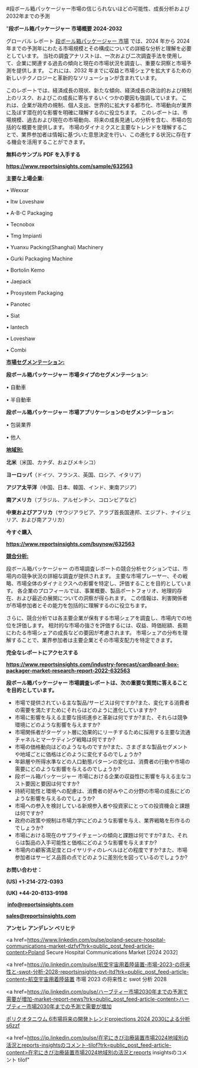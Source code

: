 #段ボール箱パッケージャー市場の信じられないほどの可能性、成長分析および2032年までの予測

"<strong>段ボール箱パッケージャー 市場概要 2024-2032</strong>

グローバル レポート <a href=https://www.reportsinsights.com/sample/632563>段ボール箱パッケージャー 市場</a> では、2024 年から 2024 年までの予測年にわたる市場規模とその構成についての詳細な分析と理解を必要としています。 当社の調査アナリストは、一次および二次調査手法を使用して、企業に関連する過去の傾向と現在の市場状況を調査し、重要な洞察と市場予測を提供します。 これには、2032 年までに収益と市場シェアを拡大​​するための新しいテクノロジーと革新的なソリューションが含まれています。

このレポートでは、経済成長の現状、新たな傾向、経済成長の政治的および規制上のリスク、およびこの成長に寄与するいくつかの要因も強調しています。 これは、企業が政府の規制、個人支出、世界的に拡大する都市化、市場動向が業界に及ぼす潜在的な影響を明確に理解するのに役立ちます。 このレポートは、市場規模、過去および現在の市場動向、将来の成長見通しの分析を含む、市場の包括的な概要を提供します。 市場のダイナミクスと主要なトレンドを理解することで、業界参加者は情報に基づいた意思決定を行い、この進化する状況に存在する機会を活用することができます。

<strong><b>無料のサンプル PDF を入手する</b></strong>

<a href=https://www.reportsinsights.com/sample/632563><strong><u>https://www.reportsinsights.com/sample/632563</u></strong></a>

<strong>主要な上場企業:</strong>

• Wexxar

• Itw Loveshaw

• A-B-C Packaging

• Tecnobox

• Tmg Impianti

• Yuanxu Packing(Shanghai) Machinery

• Gurki Packaging Machine

• Bortolin Kemo

• Jaepack

• Prosystem Packaging

• Panotec

• Siat

• lantech

• Loveshaw

• Combi

<strong><u>市場セグメンテーション</u></strong><strong><u>:</u></strong>

<strong>段ボール箱パッケージャー 市場タイプのセグメンテーション:</strong>

• 自動車

• 半自動車

<strong>段ボール箱パッケージャー 市場アプリケーションのセグメンテーション:</strong>

• 包装業界

• 他人

<strong><u>地域別</u></strong><strong><u>:</u></strong>

<strong>北米</strong>（米国、カナダ、およびメキシコ）

<strong>ヨーロッパ</strong>（ドイツ、フランス、英国、ロシア、イタリア）

<strong>アジア太平洋</strong>（中国、日本、韓国、インド、東南アジア）

<strong>南アメリカ</strong>（ブラジル、アルゼンチン、コロンビアなど）

<strong>中東およびアフリカ</strong>（サウジアラビア、アラブ首長国連邦、エジプト、ナイジェリア、および南アフリカ）

<strong>今すぐ購入</strong>

<a href=https://www.reportsinsights.com/buynow/632563><strong><u>https://www.reportsinsights.com/buynow/632563</u></strong></a>

<strong><u>競合分析:</u></strong>

段ボール箱パッケージャー の市場調査レポートの競合分析セクションでは、市場内の競争状況の詳細な調査が提供されます。 主要な市場プレーヤー、その戦略、市場全体のダイナミクスへの影響を特定し、評価することを目的としています。 各企業のプロフィールでは、事業概要、製品ポートフォリオ、地理的存在、および最近の展開についての洞察が得られます。 この情報は、利害関係者が市場参加者とその能力を包括的に理解するのに役立ちます。

さらに、競合分析では各主要企業が保有する市場シェアを調査し、市場内での地位を評価します。 相対的な市場の強さを評価するには、収益、時価総額、長期にわたる市場シェアの成長などの要因が考慮されます。 市場シェアの分布を理解することで、業界参加者は主要企業とその市場支配力を特定できます。

<strong>完全なレポートにアクセスする</strong>

<a href=https://www.reportsinsights.com/industry-forecast/cardboard-box-packager-market-research-report-2022-632563><strong><u><b>https://www.reportsinsights.com/industry-forecast/cardboard-box-packager-market-research-report-2022-632563</b></u></strong></a>

<strong><b>段ボール箱パッケージャー 市場調査レポートは、次の重要な質問に答えることを目的としています。</b></strong>
<ul>
  <li>市場で提供されている主な製品/サービスは何ですか?また、変化する消費者の需要を満たすためにそれらはどのように進化していますか?</li>
  <li>市場に影響を与える主要な技術進歩と革新は何ですか?また、それらは競争環境にどのような影響を与えますか?</li>
  <li>市場関係者がターゲット層に効果的にリーチするために採用する主要な流通チャネルとマーケティング戦略は何ですか?</li>
  <li>市場の価格動向はどのようなものですか?また、さまざまな製品セグメントや地域ごとに価格はどのように変化するのでしょうか?</li>
  <li>年齢層や所得水準などの人口動態パターンの変化は、消費者の行動や市場の需要にどのような影響を与えるのでしょうか?</li>
  <li>段ボール箱パッケージャー 市場における企業の収益性に影響を与える主なコスト要因と要因は何ですか?</li>
  <li>持続可能性と環境への配慮は、消費者の好みやこの分野の市場の成長にどのような影響を与えるのでしょうか?</li>
  <li>市場への参入を検討している新規参入者や投資家にとっての投資機会と課題は何ですか?</li>
  <li>政府の政策や規制は市場力学にどのような影響を与え、業界戦略を形作るのでしょうか?</li>
  <li>市場における現在のサプライチェーンの傾向と課題は何ですか?また、それらは製品の入手可能性と価格にどのような影響を与えますか?</li>
  <li>市場内の顧客満足度とロイヤリティのレベルはどの程度ですか?また、市場参加者はサービス品質の点でどのように差別化を図っているのでしょうか?</li>
</ul>
<strong>お問い合わせ：</strong>

<strong>(US) +1-214-272-0393</strong>

<strong>(UK) +44-20-8133-9198</strong>

<strong> </strong><a href=info@reportsinsights.com><strong><u>info@reportsinsights.com</u></strong></a>

<a href=sales@reportsinsights.com><strong><u>sales@reportsinsights.com</u></strong></a>

<strong>アンセレ アンデレン ベリヒテ</strong>

<a href=https://www.linkedin.com/pulse/poland-secure-hospital-communications-market-dzfvf?trk=public_post_feed-article-content>Poland Secure Hospital Communications Market [2024 2032]</a>

<a href=https://jp.linkedin.com/pulse/航空宇宙用着陸装置-市場-2023-の将来性と-swot-分析-2028-reportsinsights-pvt-ltd?trk=public_post_feed-article-content>航空宇宙用着陸装置 市場 2023 の将来性と swot 分析 2028</a>

<a href=https://jp.linkedin.com/pulse/ハーブティー市場2030年までの予測で需要が増加-market-report-news?trk=public_post_feed-article-content>ハーブティー市場2030年までの予測で需要が増加</a>

<a href=https://www.linkedin.com/pulse/ポリクオタニウム-6市場将来の開発トレンドprojections-2024-2030による分析-s6zzf/>ポリクオタニウム 6市場将来の開発トレンドprojections 2024 2030による分析 s6zzf</a>

<a href=https://jp.linkedin.com/pulse/在宅にきび治療装置市場2024地域別の活況とreports-insightsのコメント-tilof?trk=public_post_feed-article-content>在宅にきび治療装置市場2024地域別の活況とreports insightsのコメント tilof</a>"

